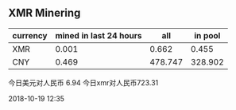 ## XMR Minering

|currency|mined in last 24 hours|all|in pool|
|---|---|---|---|
|XMR|0.001|0.662|0.455|
|CNY|0.469|478.747|328.902|

今日美元对人民币 6.94	今日xmr对人民币723.31


2018-10-19 12:35
